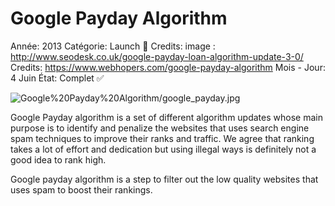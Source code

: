 # Google Payday Algorithm

Année: 2013
Catégorie: Launch 🚀
Credits: image : http://www.seodesk.co.uk/google-payday-loan-algorithm-update-3-0/
Credits: https://www.webhopers.com/google-payday-algorithm
Mois - Jour: 4 Juin
État: Complet ✅

![Google%20Payday%20Algorithm/google_payday.jpg](Google%20Payday%20Algorithm/google_payday.jpg)

Google Payday algorithm is a set of different algorithm updates whose main purpose is to identify and penalize the websites that uses search engine spam techniques to improve their ranks and traffic. We agree that ranking takes a lot of effort and dedication but using illegal ways is definitely not a good idea to rank high. 

Google payday algorithm is a step to filter out the low quality websites that uses spam to boost their rankings.